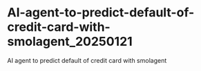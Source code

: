 # AI-agent-to-predict-default-of-credit-card-with-smolagent_20250121
AI agent to predict default of credit card with smolagent
